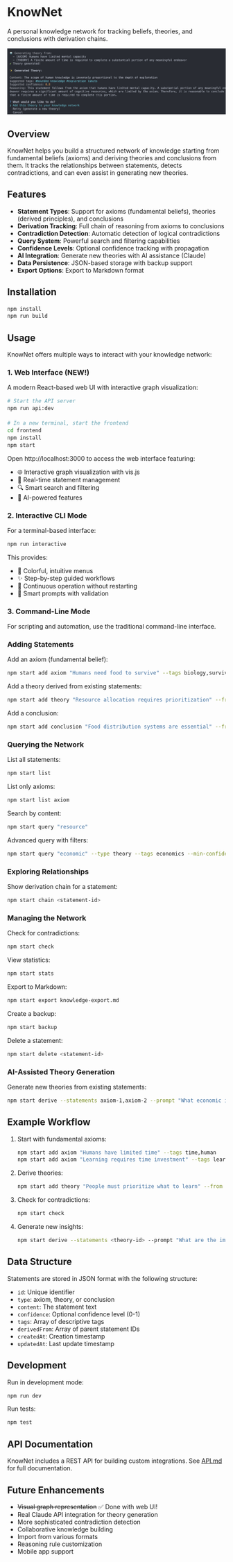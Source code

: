 # KnowNet

A personal knowledge network for tracking beliefs, theories, and conclusions with derivation chains.

![Cool](Cool.png)

## Overview

KnowNet helps you build a structured network of knowledge starting from fundamental beliefs (axioms) and deriving theories and conclusions from them. It tracks the relationships between statements, detects contradictions, and can even assist in generating new theories.

## Features

- **Statement Types**: Support for axioms (fundamental beliefs), theories (derived principles), and conclusions
- **Derivation Tracking**: Full chain of reasoning from axioms to conclusions
- **Contradiction Detection**: Automatic detection of logical contradictions
- **Query System**: Powerful search and filtering capabilities
- **Confidence Levels**: Optional confidence tracking with propagation
- **AI Integration**: Generate new theories with AI assistance (Claude)
- **Data Persistence**: JSON-based storage with backup support
- **Export Options**: Export to Markdown format

## Installation

```bash
npm install
npm run build
```

## Usage

KnowNet offers multiple ways to interact with your knowledge network:

### 1. Web Interface (NEW!)

A modern React-based web UI with interactive graph visualization:

```bash
# Start the API server
npm run api:dev

# In a new terminal, start the frontend
cd frontend
npm install
npm start
```

Open http://localhost:3000 to access the web interface featuring:

- 🌐 Interactive graph visualization with vis.js
- 📝 Real-time statement management
- 🔍 Smart search and filtering
- 🤖 AI-powered features

### 2. Interactive CLI Mode

For a terminal-based interface:

```bash
npm run interactive
```

This provides:

- 🎨 Colorful, intuitive menus
- ✨ Step-by-step guided workflows
- 🔄 Continuous operation without restarting
- 📝 Smart prompts with validation

### 3. Command-Line Mode

For scripting and automation, use the traditional command-line interface.

### Adding Statements

Add an axiom (fundamental belief):

```bash
npm start add axiom "Humans need food to survive" --tags biology,survival --confidence 1.0
```

Add a theory derived from existing statements:

```bash
npm start add theory "Resource allocation requires prioritization" --from axiom-1,axiom-2 --tags economics
```

Add a conclusion:

```bash
npm start add conclusion "Food distribution systems are essential" --from theory-1 --confidence 0.9
```

### Querying the Network

List all statements:

```bash
npm start list
```

List only axioms:

```bash
npm start list axiom
```

Search by content:

```bash
npm start query "resource"
```

Advanced query with filters:

```bash
npm start query "economic" --type theory --tags economics --min-confidence 0.8
```

### Exploring Relationships

Show derivation chain for a statement:

```bash
npm start chain <statement-id>
```

### Managing the Network

Check for contradictions:

```bash
npm start check
```

View statistics:

```bash
npm start stats
```

Export to Markdown:

```bash
npm start export knowledge-export.md
```

Create a backup:

```bash
npm start backup
```

Delete a statement:

```bash
npm start delete <statement-id>
```

### AI-Assisted Theory Generation

Generate new theories from existing statements:

```bash
npm start derive --statements axiom-1,axiom-2 --prompt "What economic implications follow?"
```

## Example Workflow

1. Start with fundamental axioms:

    ```bash
    npm start add axiom "Humans have limited time" --tags time,human
    npm start add axiom "Learning requires time investment" --tags learning,time
    ```

2. Derive theories:

    ```bash
    npm start add theory "People must prioritize what to learn" --from <id1>,<id2> --tags learning,decision
    ```

3. Check for contradictions:

    ```bash
    npm start check
    ```

4. Generate new insights:
    ```bash
    npm start derive --statements <theory-id> --prompt "What are the implications for education?"
    ```

## Data Structure

Statements are stored in JSON format with the following structure:

- `id`: Unique identifier
- `type`: axiom, theory, or conclusion
- `content`: The statement text
- `confidence`: Optional confidence level (0-1)
- `tags`: Array of descriptive tags
- `derivedFrom`: Array of parent statement IDs
- `createdAt`: Creation timestamp
- `updatedAt`: Last update timestamp

## Development

Run in development mode:

```bash
npm run dev
```

Run tests:

```bash
npm test
```

## API Documentation

KnowNet includes a REST API for building custom integrations. See [API.md](API.md) for full documentation.

## Future Enhancements

- ~~Visual graph representation~~ ✅ Done with web UI!
- Real Claude API integration for theory generation
- More sophisticated contradiction detection
- Collaborative knowledge building
- Import from various formats
- Reasoning rule customization
- Mobile app support
